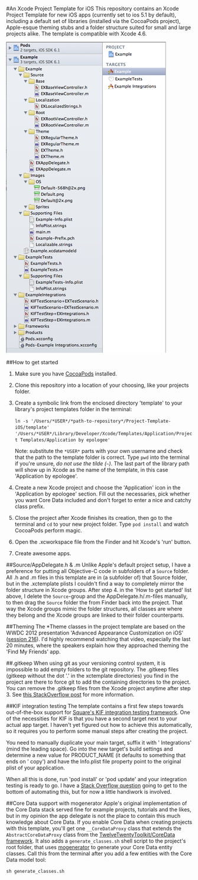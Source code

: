#An Xcode Project Template for iOS
This repository contains an Xcode Project Template for new iOS apps (currently set to ios 5.1 by default), including a default set of libraries (installed via the CocoaPods project), Apple-esque theming stubs and a folder structure suited for small and large projects alike. The template is compatible with Xcode 4.6.

![Example of the project structure](documentation/example.png "screenshot")

##How to get started
1. Make sure you have [CocoaPods](https://github.com/CocoaPods/CocoaPods) installed.
1. Clone this repository into a location of your choosing, like your projects folder.
2. Create a symbolic link from the enclosed directory 'template' to your library's project templates folder in the terminal: 

	`ln -s '/Users/*USER*/*path-to-repository*/Project-Template-iOS/template' '/Users/*USER*/Library/Developer/Xcode/Templates/Application/Project Templates/Application by epologee'`
	
	Note: substitute the `*USER*` parts with your own username and check that the path to the template folder is correct. Type `pwd` into the terminal if you're unsure, *do not use the tilde (`~`)*. The last part of the library path will show up in Xcode as the name of the template, in this case 'Application by epologee'.
3. Create a new Xcode project and choose the 'Application' icon in the 'Application by epologee' section. Fill out the necessaries, pick whether you want Core Data included and don't forget to enter a nice and catchy class prefix.
4. Close the project after Xcode finishes its creation, then go to the terminal and `cd` to your new project folder. Type `pod install` and watch CocoaPods perform magic.
5. Open the .xcworkspace file from the Finder and hit Xcode's 'run' button.
6. Create awesome apps.

##Source/AppDelegate.h & .m
Unlike Apple's default project setup, I have a preference for putting all Objective-C code in subfolders of a `Source` folder. All .h and .m files in this template are in (a subfolder of) that Source folder, but in the .xctemplate plists I couldn't find a way to completely mirror the folder structure in Xcode groups. After step 4. in the 'How to get started' list above, I delete the `Source`-group and the AppDelegate.h/.m-files manually, to then drag the `Source` folder the from Finder back into the project. That way the Xcode groups mimic the folder structures, all classes are where they belong and the Xcode groups are linked to their folder counterparts.

##Theming
The \*Theme classes in the project template are based on the WWDC 2012 presentation 'Advanced Appearance Customization on iOS' ([session 216](https://developer.apple.com/videos/wwdc/2012/?id=216)). I'd highly recommend watching that video, especially the last 20 minutes, where the speakers explain how they approached theming the 'Find My Friends' app.

##.gitkeep
When using git as your versioning control system, it is impossible to add empty folders to the git repository. The .gitkeep files (gitkeep without the dot '.' in the xctemplate directories) you find in the project are there to force git to add the containing directories to the project. You can remove the .gitkeep files from the Xcode project anytime after step 3. See [this StackOverflow post](http://stackoverflow.com/a/7229996/432782) for more information.

##KIF integration testing
The template contains a first few steps towards out-of-the-box support for [Square's KIF integration testing framework](https://github.com/square/KIF). One of the necessities for KIF is that you have a second target next to your actual app target. I haven't yet figured out how to achieve this automatically, so it requires you to perform some manual steps after creating the project.

You need to manually duplicate your main target, suffix it with ' Integrations' (mind the leading space). Go into the new target's build settings and determine a new value for PRODUCT_NAME (it defaults to something that ends on ' copy') and have the Info.plist file property point to the original plist of your application.
			
When all this is done, run 'pod install' or 'pod update' and your integration testing is ready to go.
I have a [Stack Overflow question](http://stackoverflow.com/q/14651166/432782) going to get to the bottom of automating this, but for now a little handiwork is involved.

##Core Data support with mogenerator
Apple's original implementation of the Core Data stack served fine for example projects, tutorials and the likes, but in my opinion the app delegate is not the place to contain this much knowledge about Core Data. If you enable Core Data when creating projects with this template, you'll get one `__CoreDataProxy` class that extends the `AbstractCoreDataProxy` class from the [TwelveTwentyToolkit/CoreData framework](https://github.com/TwelveTwenty/TwelveTwentyToolkit-ObjC/tree/master/TwelveTwentyToolkit/CoreData). It also adds a `generate_classes.sh` shell script to the project's root folder, that uses [mogenerator](http://rentzsch.github.com/mogenerator) to generate your Core Data entity classes. Call this from the terminal after you add a few entities with the Core Data model tool:

    sh generate_classes.sh